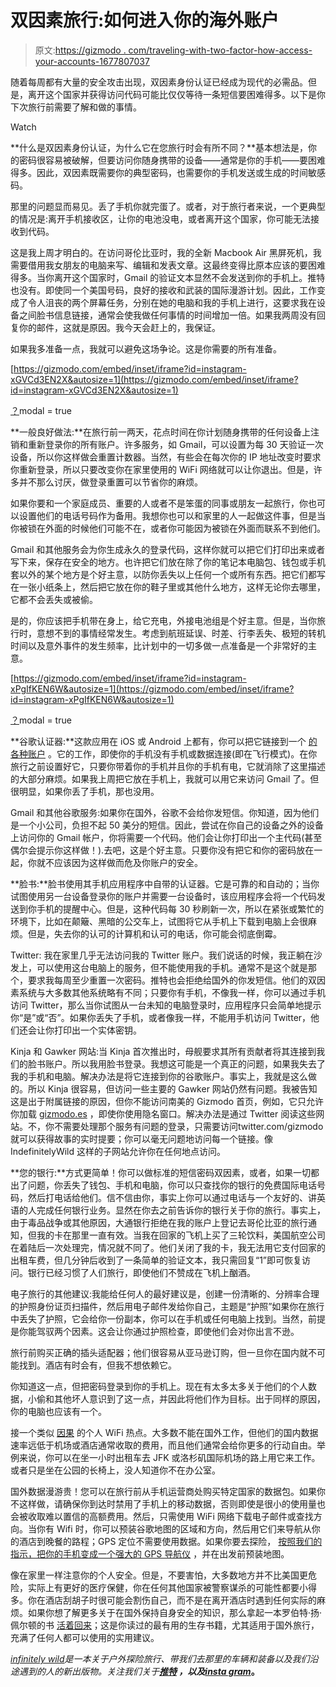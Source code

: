 # 双因素旅行:如何进入你的海外账户

> 原文:[https://gizmodo . com/traveling-with-two-factor-how-access-your-accounts-1677807037](https://gizmodo.com/traveling-with-two-factor-how-to-access-your-accounts-1677807037)

随着每周都有大量的安全攻击出现，双因素身份认证已经成为现代的必需品。但是，离开这个国家并获得访问代码可能比仅仅等待一条短信要困难得多。以下是你下次旅行前需要了解和做的事情。

Watch

**什么是双因素身份认证，为什么它在您旅行时会有所不同？**基本想法是，你的密码很容易被破解，但要访问你随身携带的设备——通常是你的手机——要困难得多。因此，双因素既需要你的典型密码，也需要你的手机发送或生成的时间敏感码。

那里的问题显而易见。丢了手机你就完蛋了。或者，对于旅行者来说，一个更典型的情况是:离开手机接收区，让你的电池没电，或者离开这个国家，你可能无法接收到代码。

这是我上周才明白的。在访问哥伦比亚时，我的全新 Macbook Air 黑屏死机，我需要借用我女朋友的电脑来写、编辑和发表文章。这最终变得比原本应该的要困难得多。当你离开这个国家时，Gmail 的验证文本显然不会发送到你的手机上。推特也没有。即使同一个美国号码，良好的接收和武装的国际漫游计划。因此，工作变成了令人沮丧的两个屏幕任务，分别在她的电脑和我的手机上进行，这要求我在设备之间脸书信息链接，通常会使我做任何事情的时间增加一倍。如果我两周没有回复你的邮件，这就是原因。我今天会赶上的，我保证。

如果我多准备一点，我就可以避免这场争论。这是你需要的所有准备。

 [https://gizmodo.com/embed/inset/iframe?id=instagram-xGVCd3EN2X&autosize=1](https://gizmodo.com/embed/inset/iframe?id=instagram-xGVCd3EN2X&autosize=1) 

[？](http://instagram.com/p/xGVCd3EN2X/?modal=true)modal = true

**一般良好做法:**在旅行前一两天，花点时间在你计划随身携带的任何设备上注销和重新登录你的所有账户。许多服务，如 Gmail，可以设置为每 30 天验证一次设备，所以你这样做会重置计数器。当然，有些会在每次你的 IP 地址改变时要求你重新登录，所以只要改变你在家里使用的 WiFi 网络就可以让你退出。但是，许多并不那么讨厌，做登录重置可以节省你的麻烦。

如果你要和一个家庭成员、重要的人或者不是笨蛋的同事或朋友一起旅行，你也可以设置他们的电话号码作为备用。我想你也可以和家里的人一起做这件事，但是当你被锁在外面的时候他们可能不在，或者你可能因为被锁在外面而联系不到他们。

Gmail 和其他服务会为你生成永久的登录代码，这样你就可以把它们打印出来或者写下来，保存在安全的地方。也许把它们放在除了你的笔记本电脑包、钱包或手机套以外的某个地方是个好主意，以防你丢失以上任何一个或所有东西。把它们都写在一张小纸条上，然后把它放在你的鞋子里或其他什么地方，这样无论你去哪里，它都不会丢失或被偷。

是的，你应该把手机带在身上，给它充电，外接电池组是个好主意。但是，当你旅行时，意想不到的事情经常发生。考虑到航班延误、时差、行李丢失、极短的转机时间以及意外事件的发生频率，比计划中的一切多做一点准备是一个非常好的主意。

 [https://gizmodo.com/embed/inset/iframe?id=instagram-xPgIfKEN6W&autosize=1](https://gizmodo.com/embed/inset/iframe?id=instagram-xPgIfKEN6W&autosize=1) 

[？](http://instagram.com/p/xPgIfKEN6W/?modal=true)modal = true

**谷歌认证器:**这款应用在 iOS 或 Android 上都有，你可以把它链接到一个 [的各种账户](http://en.wikipedia.org/wiki/Google_Authenticator) 。它的工作，即使你的手机没有手机或数据连接(即在飞行模式)。在你旅行之前设置好它，只要你带着你的手机并且你的手机有电，它就消除了这里描述的大部分麻烦。如果我上周把它放在手机上，我就可以用它来访问 Gmail 了。但很明显，如果你丢了手机，那也没用。

Gmail 和其他谷歌服务:如果你在国外，谷歌不会给你发短信。你知道，因为他们是一个小公司，负担不起 50 美分的短信。因此，尝试在你自己的设备之外的设备上访问你的 Gmail 帐户，你将需要一个代码。他们会让你打印出一个主代码(甚至偶尔会提示你这样做！).去吧，这是个好主意。只要你没有把它和你的密码放在一起，你就不应该因为这样做而危及你账户的安全。

**脸书:**脸书使用其手机应用程序中自带的认证器。它是可靠的和自动的；当你试图使用另一台设备登录你的账户并需要一台设备时，该应用程序会将一个代码发送到你手机的提醒中心。但是，这种代码每 30 秒刷新一次，所以在紧张或繁忙的环境下，比如在颠簸、黑暗的公交车上，试图将它从手机上下载到电脑上会很麻烦。但是，失去你的认可的计算机和认可的电话，你可能会彻底倒霉。

Twitter: 我在家里几乎无法访问我的 Twitter 账户。我们说话的时候，我正躺在沙发上，可以使用这台电脑上的服务，但不能使用我的手机。通常不是这个就是那个，要求我每周至少重置一次密码。推特也会拒绝给国外的你发短信。他们的双因素系统与大多数其他系统略有不同；只要你有手机，不像我一样，你可以通过手机访问 Twitter，那么当你试图从一台未知的电脑登录时，应用程序只会简单地提示你“是”或“否”。如果你丢失了手机，或者像我一样，不能用手机访问 Twitter，他们还会让你打印出一个实体密钥。

Kinja 和 Gawker 网站:当 Kinja 首次推出时，母舰要求其所有贡献者将其连接到我们的脸书账户。所以我用脸书登录。我想这可能是一个真正的问题，如果我失去了我的手机和电脑。解决办法是将它连接到你的谷歌账户。事实上，我就是这么做的。所以 Kinja 很容易，但访问一些主要的 Gawker 网站仍然有问题。我被告知这是出于附属链接的原因，但你不能访问南美的 Gizmodo 首页，例如，它只允许你加载 [gizmodo.es](http://gizmodo.es) ，即使你使用隐名窗口。解决办法是通过 Twitter 阅读这些网站。不，你不需要处理那个服务有问题的登录，只需要访问twitter.com/gizmodo 就可以获得故事的实时提要；你可以毫无问题地访问每一个链接。像 IndefinitelyWild 这样的子网站允许你在任何地点访问。

**您的银行:**方式更简单！你可以做标准的短信密码双因素，或者，如果一切都出了问题，你丢失了钱包、手机和电脑，你可以只查找你的银行的免费国际电话号码，然后打电话给他们。信不信由你，事实上你可以通过电话与一个友好的、讲英语的人完成任何银行业务。显然在你去之前告诉你的银行关于你的旅行。事实上，由于毒品战争或其他原因，大通银行拒绝在我的账户上登记去哥伦比亚的旅行通知，但我的卡在那里一直有效。当我在回家的飞机上买了三轮饮料，美国航空公司在着陆后一次处理完，情况就不同了。他们关闭了我的卡，我无法用它支付回家的出租车费，但几分钟后收到了一条简单的验证文本，我只需回复“1”即可恢复访问。银行已经习惯了人们旅行，即使他们不赞成在飞机上酗酒。

电子旅行的其他建议:我能给任何人的最好建议是，创建一份清晰的、分辨率合理的护照身份证页扫描件，然后用电子邮件发给你自己，主题是“护照”如果你在旅行中丢失了护照，它会给你一份副本，你可以在手机或任何电脑上找到。当然，前提是你能驾驭两个因素。这会让你通过护照检查，即使他们会对你出言不逊。

旅行前购买正确的插头适配器；他们很容易从亚马逊订购，但一旦你在国内就不可能找到。酒店有时会有，但我不想依赖它。

你知道这一点，但把密码登录到你的手机上。现在有太多太多关于他们的个人数据，小偷和其他坏人意识到了这一点，并因此将他们作为目标。出于同样的原因，你的电脑也应该有一个。

接一个类似 [因果](https://yourkarma.com/) 的个人 WiFi 热点。大多数不能在国外工作，但他们的国内数据速率远低于机场或酒店通常收取的费用，而且他们通常会给你更多的行动自由。举例来说，你可以在坐一小时出租车去 JFK 或洛杉矶国际机场的路上用它来工作。或者只是坐在公园的长椅上，没人知道你不在办公室。

国外数据漫游贵！您可以在旅行前从手机运营商处购买特定国家的数据包。如果你不这样做，请确保你到达时禁用了手机上的移动数据，否则即使是很小的使用量也会被收取难以置信的高额费用。然后，只需使用 WiFi 网络下载电子邮件或查找方向。当你有 Wifi 时，你可以预装谷歌地图的区域和方向，然后用它们来导航从你的酒店到晚餐的路程；GPS 定位不需要使用数据。如果你要去探险， [按照我们的指示，把你的手机变成一个强大的 GPS 导航仪](https://gizmodo.com/how-to-turn-your-android-phone-into-the-ultimate-gps-na-1592832379) ，并在出发前预装地图。

像在家里一样注意你的个人安全。但是，不要害怕，大多数地方并不比美国更危险，实际上有更好的医疗保健，你在任何其他国家被警察谋杀的可能性都要小得多。你在酒店刮胡子时很可能会割伤自己，而不是在离开酒店时遇到任何实际的麻烦。如果你想了解更多关于在国外保持自身安全的知识，那么拿起一本罗伯特·扬·佩尔顿的书 [活着回来](http://www.amazon.com/Come-Alive-Robert-Young-Pelton/dp/0385495668?asc_campaign=InlineText&asc_refurl=https://gizmodo.com/traveling-with-two-factor-how-to-access-your-accounts-1677807037&asc_source=&tag=kinjagizmodolink-20)；这是你读过的最有用的生存书籍，尤其适用于国外旅行，充满了任何人都可以使用的实用建议。

[*infinitely wild*](http://indefinitelywild.gizmodo.com/)*是一本关于户外探险旅行、带我们去那里的车辆和装备以及我们沿途遇到的人的新出版物。关注我们关于*[](https://www.facebook.com/indefinitelywild)**[*推特*](https://twitter.com/indefinitewild) *，以及*[*insta gram*](http://instagram.com/indefinitewild)。**